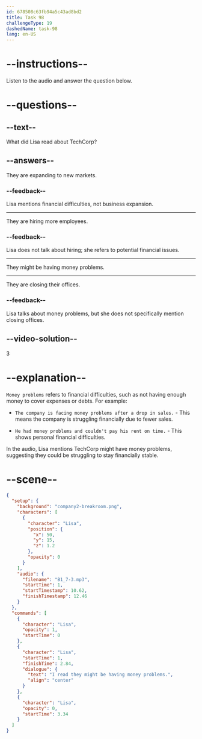 ```yaml
---
id: 678508c63fb94a5c43ad8bd2
title: Task 98
challengeType: 19
dashedName: task-98
lang: en-US
---
```


<!-- (Audio) Lisa: I read they might be having money problems. -->

# --instructions--

Listen to the audio and answer the question below.

# --questions--

## --text--

What did Lisa read about TechCorp?

## --answers--

They are expanding to new markets.

### --feedback--

Lisa mentions financial difficulties, not business expansion.

---

They are hiring more employees.

### --feedback--

Lisa does not talk about hiring; she refers to potential financial issues.

---

They might be having money problems.

---

They are closing their offices.

### --feedback--

Lisa talks about money problems, but she does not specifically mention closing offices.

## --video-solution--

3

# --explanation--

`Money problems` refers to financial difficulties, such as not having enough money to cover expenses or debts. For example:

- `The company is facing money problems after a drop in sales.` - This means the company is struggling financially due to fewer sales.

- `He had money problems and couldn't pay his rent on time.` - This shows personal financial difficulties.

In the audio, Lisa mentions TechCorp might have money problems, suggesting they could be struggling to stay financially stable.

# --scene--

```json
{
  "setup": {
    "background": "company2-breakroom.png",
    "characters": [
      {
        "character": "Lisa",
        "position": {
          "x": 50,
          "y": 15,
          "z": 1.2
        },
        "opacity": 0
      }
    ],
    "audio": {
      "filename": "B1_7-3.mp3",
      "startTime": 1,
      "startTimestamp": 10.62,
      "finishTimestamp": 12.46
    }
  },
  "commands": [
    {
      "character": "Lisa",
      "opacity": 1,
      "startTime": 0
    },
    {
      "character": "Lisa",
      "startTime": 1,
      "finishTime": 2.84,
      "dialogue": {
        "text": "I read they might be having money problems.",
        "align": "center"
      }
    },
    {
      "character": "Lisa",
      "opacity": 0,
      "startTime": 3.34
    }
  ]
}
```
